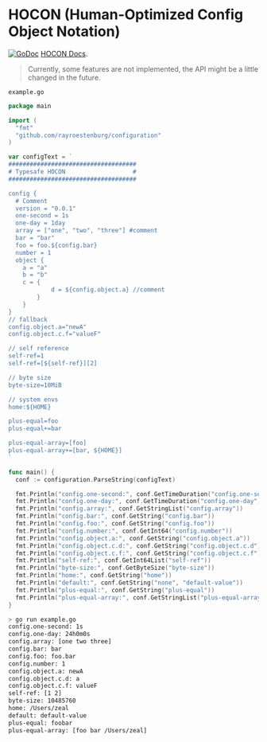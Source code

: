HOCON (Human-Optimized Config Object Notation)
=====
[![GoDoc](https://godoc.org/github.com/rayroestenburg/configuration?status.svg)](https://godoc.org/github.com/rayroestenburg/configuration)
[HOCON Docs](https://github.com/typesafehub/config/blob/master/HOCON.md).

> Currently, some features are not implemented, the API might be a little changed in the future.


`example.go`

```go
package main

import (
  "fmt"
  "github.com/rayroestenburg/configuration"
)

var configText = `
####################################
# Typesafe HOCON                   #
####################################

config {
  # Comment
  version = "0.0.1"
  one-second = 1s
  one-day = 1day
  array = ["one", "two", "three"] #comment
  bar = "bar"
  foo = foo.${config.bar} 
  number = 1
  object {
    a = "a"
    b = "b"
    c = {
            d = ${config.object.a} //comment
        }
    }
}
// fallback
config.object.a="newA"
config.object.c.f="valueF"

// self reference
self-ref=1
self-ref=[${self-ref}][2]

// byte size
byte-size=10MiB

// system envs
home:${HOME}

plus-equal=foo
plus-equal+=bar

plus-equal-array=[foo]
plus-equal-array+=[bar, ${HOME}]
`

func main() {
  conf := configuration.ParseString(configText)

  fmt.Println("config.one-second:", conf.GetTimeDuration("config.one-second"))
  fmt.Println("config.one-day:", conf.GetTimeDuration("config.one-day"))
  fmt.Println("config.array:", conf.GetStringList("config.array"))
  fmt.Println("config.bar:", conf.GetString("config.bar"))
  fmt.Println("config.foo:", conf.GetString("config.foo"))
  fmt.Println("config.number:", conf.GetInt64("config.number"))
  fmt.Println("config.object.a:", conf.GetString("config.object.a"))
  fmt.Println("config.object.c.d:", conf.GetString("config.object.c.d"))
  fmt.Println("config.object.c.f:", conf.GetString("config.object.c.f"))
  fmt.Println("self-ref:", conf.GetInt64List("self-ref"))
  fmt.Println("byte-size:", conf.GetByteSize("byte-size"))
  fmt.Println("home:", conf.GetString("home"))
  fmt.Println("default:", conf.GetString("none", "default-value"))
  fmt.Println("plus-equal:", conf.GetString("plus-equal"))
  fmt.Println("plus-equal-array:", conf.GetStringList("plus-equal-array"))
}

```

```bash
> go run example.go
config.one-second: 1s
config.one-day: 24h0m0s
config.array: [one two three]
config.bar: bar
config.foo: foo.bar
config.number: 1
config.object.a: newA
config.object.c.d: a
config.object.c.f: valueF
self-ref: [1 2]
byte-size: 10485760
home: /Users/zeal
default: default-value
plus-equal: foobar
plus-equal-array: [foo bar /Users/zeal]
```
